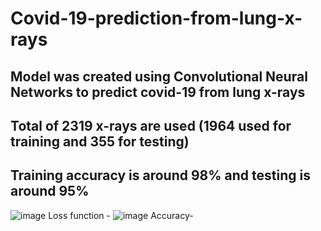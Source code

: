 # Covid-19-prediction-from-lung-x-rays
## Model was created using Convolutional Neural Networks to predict covid-19 from lung x-rays
## Total of 2319 x-rays are used (1964 used for training and 355 for testing)
## Training accuracy is around 98% and testing is around 95%
![image](https://user-images.githubusercontent.com/72402781/201536408-cef631aa-3f55-4082-8d0e-23a5d7298373.png)
                                       Loss function - 
![image](https://user-images.githubusercontent.com/72402781/201536413-950c26c6-9eda-4a8a-8306-789831531764.png)
                                       Accuracy-
